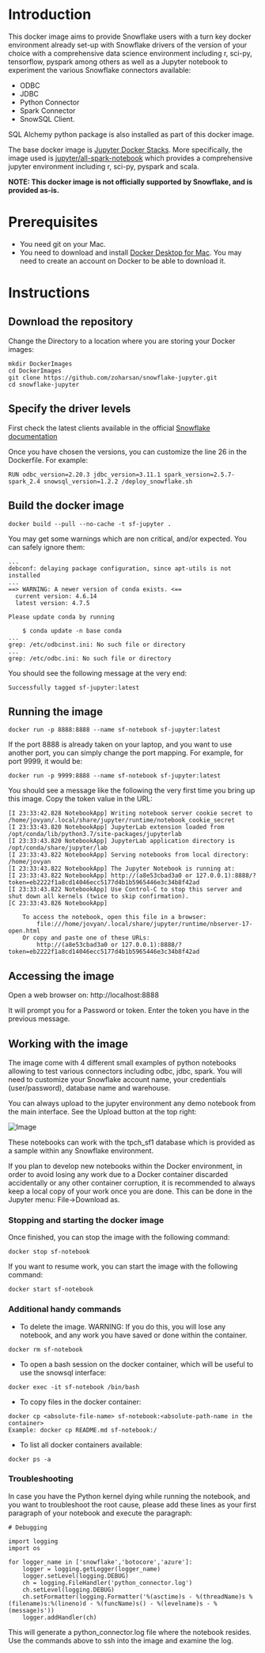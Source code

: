 # Introduction

This docker image aims to provide Snowflake users with a turn key docker environment already set-up with Snowflake drivers of the version of your choice with a comprehensive data science environment including r, sci-py, tensorflow, pyspark among others as well as a Jupyter notebook to experiment the various Snowflake connectors available: 

- ODBC
- JDBC
- Python Connector
- Spark Connector
- SnowSQL Client.

SQL Alchemy python package is also installed as part of this docker image.

The base docker image is [Jupyter Docker Stacks](https://github.com/jupyter/docker-stacks). More specifically, the image used is [jupyter/all-spark-notebook](https://jupyter-docker-stacks.readthedocs.io/en/latest/using/selecting.html#jupyter-all-spark-notebook) which provides a comprehensive jupyter environment including r, sci-py, pyspark and scala.

**NOTE: This docker image is not officially supported by Snowflake, and is provided as-is.**

# Prerequisites

- You need git on your Mac.
- You need to download and install [Docker Desktop for Mac](https://hub.docker.com/editions/community/docker-ce-desktop-mac). You may need to create an account on Docker to be able to download it.

# Instructions

## Download the repository

Change the Directory to a location where you are storing your Docker images:

```
mkdir DockerImages
cd DockerImages
git clone https://github.com/zoharsan/snowflake-jupyter.git
cd snowflake-jupyter
```
## Specify the driver levels

First check the latest clients available in the official [Snowflake documentation](https://docs.snowflake.net/manuals/release-notes/client-change-log.html#client-changes-by-version)

Once you have chosen the versions, you can customize the line 26 in the Dockerfile. For example:

```
RUN odbc_version=2.20.3 jdbc_version=3.11.1 spark_version=2.5.7-spark_2.4 snowsql_version=1.2.2 /deploy_snowflake.sh
```
## Build the docker image

```
docker build --pull --no-cache -t sf-jupyter .
```
You may get some warnings which are non critical, and/or expected. You can safely ignore them:
```
...
debconf: delaying package configuration, since apt-utils is not installed
...
==> WARNING: A newer version of conda exists. <==
  current version: 4.6.14
  latest version: 4.7.5

Please update conda by running

    $ conda update -n base conda
...
grep: /etc/odbcinst.ini: No such file or directory
...
grep: /etc/odbc.ini: No such file or directory
```

You should see the following message at the very end:
```
Successfully tagged sf-jupyter:latest
```

## Running the image
```
docker run -p 8888:8888 --name sf-notebook sf-jupyter:latest
```
If the port 8888 is already taken on your laptop, and you want to use another port, you can simply change the port mapping. For example, for port 9999, it would be:
```
docker run -p 9999:8888 --name sf-notebook sf-jupyter:latest
```

You should see a message like the following the very first time you bring up this image. Copy the token value in the URL:
```
[I 23:33:42.828 NotebookApp] Writing notebook server cookie secret to /home/jovyan/.local/share/jupyter/runtime/notebook_cookie_secret
[I 23:33:43.820 NotebookApp] JupyterLab extension loaded from /opt/conda/lib/python3.7/site-packages/jupyterlab
[I 23:33:43.820 NotebookApp] JupyterLab application directory is /opt/conda/share/jupyter/lab
[I 23:33:43.822 NotebookApp] Serving notebooks from local directory: /home/jovyan
[I 23:33:43.822 NotebookApp] The Jupyter Notebook is running at:
[I 23:33:43.822 NotebookApp] http://(a8e53cbad3a0 or 127.0.0.1):8888/?token=eb2222f1a8cd14046ecc5177d4b1b5965446e3c34b8f42ad
[I 23:33:43.822 NotebookApp] Use Control-C to stop this server and shut down all kernels (twice to skip confirmation).
[C 23:33:43.826 NotebookApp] 
    
    To access the notebook, open this file in a browser:
        file:///home/jovyan/.local/share/jupyter/runtime/nbserver-17-open.html
    Or copy and paste one of these URLs:
        http://(a8e53cbad3a0 or 127.0.0.1):8888/?token=eb2222f1a8cd14046ecc5177d4b1b5965446e3c34b8f42ad
```

## Accessing the image

Open a web browser on: http://localhost:8888

It will prompt you for a Password or token. Enter the token you have in the previous message.

## Working with the image

The image come with 4 different small examples of python notebooks allowing to test various connectors including odbc, jdbc, spark. You will need to customize your Snowflake account name, your credentials (user/password), database name and warehouse.

You can always upload to the jupyter environment any demo notebook from the main interface. See the Upload button at the top right:

![Image](https://github.com/zoharsan/snowflake-jupyter-extras/blob/master/Notebooks.png)

These notebooks can work with the tpch_sf1 database which is provided as a sample within any Snowflake environment.

If you plan to develop new notebooks within the Docker environment, in order to avoid losing any work due to a Docker container discarded accidentally or any other container corruption, it is recommended to always keep a local copy of your work once you are done. This can be done in the Jupyter menu: File->Download as.

### Stopping and starting the docker image

Once finished, you can stop the image with the following command:
```
docker stop sf-notebook
```
If you want to resume work, you can start the image with the following command:
```
docker start sf-notebook
```

### Additional handy commands

- To delete the image. WARNING: If you do this, you will lose any notebook, and any work you have saved or done within the container.
```
docker rm sf-notebook
```
- To open a bash session on the docker container, which will be useful to use the snowsql interface:
```
docker exec -it sf-notebook /bin/bash
```
- To copy files in the docker container:
```
docker cp <absolute-file-name> sf-notebook:<absolute-path-name in the container>
Example: docker cp README.md sf-notebook:/
```
- To list all docker containers available:
```
docker ps -a
```
### Troubleshooting

In case you have the Python kernel dying while running the notebook, and you want to troubleshoot the root cause, please add these lines as your first paragraph of your notebook and execute the paragraph:
```
# Debugging

import logging
import os
  
for logger_name in ['snowflake','botocore','azure']:
    logger = logging.getLogger(logger_name)
    logger.setLevel(logging.DEBUG)
    ch = logging.FileHandler('python_connector.log')
    ch.setLevel(logging.DEBUG)
    ch.setFormatter(logging.Formatter('%(asctime)s - %(threadName)s %(filename)s:%(lineno)d - %(funcName)s() - %(levelname)s - %(message)s'))
    logger.addHandler(ch)
```
This will generate a python_connector.log file where the notebook resides. Use the commands above to ssh into the image and examine the log.
